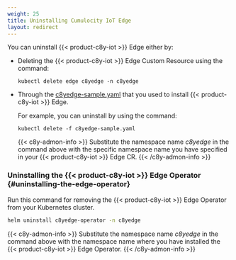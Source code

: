 ```yaml
---
weight: 25
title: Uninstalling Cumulocity IoT Edge
layout: redirect
---
```


You can uninstall {{< product-c8y-iot >}} Edge either by:
- Deleting the {{< product-c8y-iot >}} Edge Custom Resource using the command:

   ```shell
   kubectl delete edge c8yedge -n c8yedge
   ```

- Through the [c8yedge-sample.yaml](/files/edge-k8s/c8yedge-sample.yaml) that you used to install {{< product-c8y-iot >}} Edge.

   For example, you can uninstall by using the command:

   ```shell
   kubectl delete -f c8yedge-sample.yaml
   ```
   {{< c8y-admon-info >}}
   Substitute the namespace name *c8yedge* in the command above with the specific namespace name you have specified in your {{< product-c8y-iot >}} Edge CR.
   {{< /c8y-admon-info >}}

### Uninstalling the {{< product-c8y-iot >}} Edge Operator {#uninstalling-the-edge-operator}

   Run this command for removing the {{< product-c8y-iot >}} Edge Operator from your Kubernetes cluster.

   ```bash
   helm uninstall c8yedge-operator -n c8yedge
   ```

   {{< c8y-admon-info >}}
   Substitute the namespace name *c8yedge* in the command above with the namespace name where you have installed the {{< product-c8y-iot >}} Edge Operator.
   {{< /c8y-admon-info >}}

   
